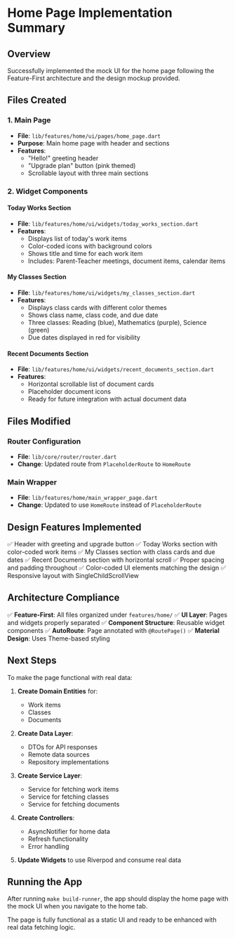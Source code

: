 # Home Page Implementation Summary

## Overview

Successfully implemented the mock UI for the home page following the Feature-First architecture and the design mockup provided.

## Files Created

### 1. Main Page

- **File**: `lib/features/home/ui/pages/home_page.dart`
- **Purpose**: Main home page with header and sections
- **Features**:
  - "Hello!" greeting header
  - "Upgrade plan" button (pink themed)
  - Scrollable layout with three main sections

### 2. Widget Components

#### Today Works Section

- **File**: `lib/features/home/ui/widgets/today_works_section.dart`
- **Features**:
  - Displays list of today's work items
  - Color-coded icons with background colors
  - Shows title and time for each work item
  - Includes: Parent-Teacher meetings, document items, calendar items

#### My Classes Section

- **File**: `lib/features/home/ui/widgets/my_classes_section.dart`
- **Features**:
  - Displays class cards with different color themes
  - Shows class name, class code, and due date
  - Three classes: Reading (blue), Mathematics (purple), Science (green)
  - Due dates displayed in red for visibility

#### Recent Documents Section

- **File**: `lib/features/home/ui/widgets/recent_documents_section.dart`
- **Features**:
  - Horizontal scrollable list of document cards
  - Placeholder document icons
  - Ready for future integration with actual document data

## Files Modified

### Router Configuration

- **File**: `lib/core/router/router.dart`
- **Change**: Updated route from `PlaceholderRoute` to `HomeRoute`

### Main Wrapper

- **File**: `lib/features/home/main_wrapper_page.dart`
- **Change**: Updated to use `HomeRoute` instead of `PlaceholderRoute`

## Design Features Implemented

✅ Header with greeting and upgrade button
✅ Today Works section with color-coded work items
✅ My Classes section with class cards and due dates
✅ Recent Documents section with horizontal scroll
✅ Proper spacing and padding throughout
✅ Color-coded UI elements matching the design
✅ Responsive layout with SingleChildScrollView

## Architecture Compliance

✅ **Feature-First**: All files organized under `features/home/`
✅ **UI Layer**: Pages and widgets properly separated
✅ **Component Structure**: Reusable widget components
✅ **AutoRoute**: Page annotated with `@RoutePage()`
✅ **Material Design**: Uses Theme-based styling

## Next Steps

To make the page functional with real data:

1. **Create Domain Entities** for:

   - Work items
   - Classes
   - Documents

2. **Create Data Layer**:

   - DTOs for API responses
   - Remote data sources
   - Repository implementations

3. **Create Service Layer**:

   - Service for fetching work items
   - Service for fetching classes
   - Service for fetching documents

4. **Create Controllers**:

   - AsyncNotifier for home data
   - Refresh functionality
   - Error handling

5. **Update Widgets** to use Riverpod and consume real data

## Running the App

After running `make build-runner`, the app should display the home page with the mock UI when you navigate to the home tab.

The page is fully functional as a static UI and ready to be enhanced with real data fetching logic.
